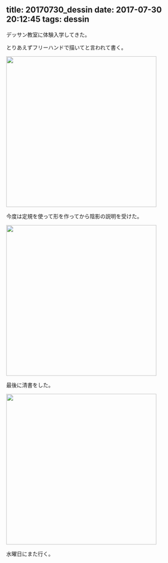 title: 20170730_dessin
date: 2017-07-30 20:12:45
tags: dessin
---
デッサン教室に体験入学してきた。

とりあえずフリーハンドで描いてと言われて書く。

<img src="/img/20170730/1.jpg" width="400px">

今度は定規を使って形を作ってから陰影の説明を受けた。

<img src="/img/20170730/2.jpg" width="400px">

最後に清書をした。

<img src="/img/20170730/3.jpg" width="400px">

水曜日にまた行く。
